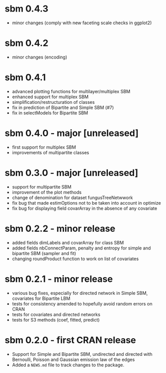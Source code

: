 # sbm 0.4.3

* minor changes (comply with new faceting scale checks in ggplot2)

# sbm 0.4.2

* minor changes (encoding)

# sbm 0.4.1

* advanced plotting functions for multilayer/multiplex SBM
* enhanced support for multiplex SBM
* simplification/restructuration of classes
* fix in prediction of Bipartite and Simple SBM (#7)
* fix in selectModels for Bipartite SBM

# sbm 0.4.0 - major [unreleased]

* first support for multiplex SBM
* improvements of multipartite classes

# sbm 0.3.0 - major [unreleased]

* support for multipartite SBM
* improvement of the plot methods
* change of denomination for dataset fungusTreeNetwwork
* fix bug that made estimOptions not to be taken into account in optimize
* fix bug for displaying field covarArray in the absence of any covariate

# sbm 0.2.2 - minor release

* added fields dimLabels and covarArray for class SBM
* added fields nbConnectParam, penalty and entropy  for simple and bipartite SBM (sampler and fit)
* changing roundProduct function to work on list of covariates

# sbm 0.2.1 - minor release

* various bug fixes, especially for directed network in Simple SBM, covariates for Bipartite LBM
* tests for consistency amended to hopefully avoid random errors on CRAN
* tests for covariates and directed networks
* tests for S3 methods (coef, fitted, predict)

# sbm 0.2.0 - first CRAN release

* Support for Simple and Bipartite SBM, undirected and directed with Bernoulli, Poisson and Gaussian emission law of the edges
* Added a `NEWS.md` file to track changes to the package.
